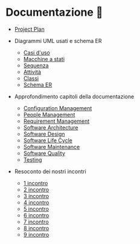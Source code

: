 # Documentazione 📄

- [Project Plan](https://github.com/zanottipaolo/IS-Project/blob/main/docs/project-plan.md)

- Diagrammi UML usati e schema ER
  - [Casi d'uso](https://github.com/zanottipaolo/IS-Project/blob/main/docs/modelling/useCase_model.md)
  - [Macchine a stati](https://github.com/zanottipaolo/IS-Project/blob/main/docs/modelling/state_chart_diagram.md)
  - [Sequenza](https://github.com/zanottipaolo/IS-Project/blob/main/docs/modelling/sequence_diagram.md)
  - [Attività](https://github.com/zanottipaolo/IS-Project/blob/main/docs/modelling/activity_diagram.md)
  - [Classi](https://github.com/zanottipaolo/IS-Project/blob/main/docs/modelling/class_diagram.md)
  - [Schema ER](https://github.com/zanottipaolo/IS-Project/blob/main/docs/modelling/er_model.md)

- Approfondimento capitoli della documentazione
  - [Configuration Management](https://github.com/zanottipaolo/IS-Project/blob/main/docs/chapters/configuration_management.md)
  - [People Management](https://github.com/zanottipaolo/IS-Project/blob/main/docs/chapters/people_management.md)
  - [Requirement Management](https://github.com/zanottipaolo/IS-Project/blob/main/docs/chapters/requirement_engineering.md)
  - [Software Architecture](https://github.com/zanottipaolo/IS-Project/blob/main/docs/chapters/software_architecture.md)
  - [Software Design](https://github.com/zanottipaolo/IS-Project/blob/main/docs/chapters/software_design.md)
  - [Software Life Cycle](https://github.com/zanottipaolo/IS-Project/blob/main/docs/chapters/software_life_cycle.md)
  - [Software Maintenance](https://github.com/zanottipaolo/IS-Project/blob/main/docs/chapters/software_maintenance.md)
  - [Software Quality](https://github.com/zanottipaolo/IS-Project/blob/main/docs/chapters/software_quality.md)
  - [Testing](https://github.com/zanottipaolo/IS-Project/blob/main/docs/chapters/testing.md)

- Resoconto dei nostri incontri
  - [1 incontro](https://github.com/zanottipaolo/IS-Project/blob/main/docs/decision-making/session-1.md)
  - [2 incontro](https://github.com/zanottipaolo/IS-Project/blob/main/docs/decision-making/session-2.md)
  - [3 incontro](https://github.com/zanottipaolo/IS-Project/blob/main/docs/decision-making/session-3.md)
  - [4 incontro](https://github.com/zanottipaolo/IS-Project/blob/main/docs/decision-making/session-4.md)
  - [5 incontro](https://github.com/zanottipaolo/IS-Project/blob/main/docs/decision-making/session-5.md)
  - [6 incontro](https://github.com/zanottipaolo/IS-Project/blob/main/docs/decision-making/session-6.md)
  - [7 incontro](https://github.com/zanottipaolo/IS-Project/blob/main/docs/decision-making/session-7.md)
  - [8 incontro](https://github.com/zanottipaolo/IS-Project/blob/main/docs/decision-making/session-8.md)
  - [9 incontro](https://github.com/zanottipaolo/IS-Project/blob/main/docs/decision-making/session-9.md)
